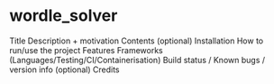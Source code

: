 # wordle_solver

Title
Description + motivation
Contents (optional)
Installation
How to run/use the project
Features
Frameworks (Languages/Testing/CI/Containerisation)
Build status / Known bugs / version info (optional)
Credits